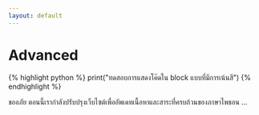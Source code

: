 ```yaml
---
layout: default
---
```


# Advanced

{% highlight python %}
print("ทดสอบการแสดงโค๊ดใน block แบบที่มีการเน้นสี")
{% endhighlight %}

ขออภัย ตอนนี้เรากำลังปรับปรุงเว็บไซต์เพื่ออัพเดทเนื้อหาและสาระที่ครบถ้วนของภาษาไพธอน ...

